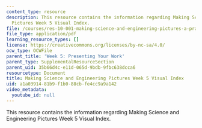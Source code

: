 ```yaml
---
content_type: resource
description: This resource contains the information regarding Making Science and Engineering
  Pictures Week 5 Visual Index.
file: /courses/res-10-001-making-science-and-engineering-pictures-a-practical-guide-to-presenting-your-work-spring-2016/a1a0391481b9f1b088cbfe4cc9a9a142_MITRES_10_001S16_VI_Wk5.pdf
file_type: application/pdf
learning_resource_types: []
license: https://creativecommons.org/licenses/by-nc-sa/4.0/
ocw_type: OCWFile
parent_title: 'Week 5: Presenting Your Work'
parent_type: SupplementalResourceSection
parent_uid: 35b66d4c-e11d-065d-9bdb-9fbc638dcca6
resourcetype: Document
title: Making Science and Engineering Pictures Week 5 Visual Index
uid: a1a03914-81b9-f1b0-88cb-fe4cc9a9a142
video_metadata:
  youtube_id: null
---
```

This resource contains the information regarding Making Science and Engineering Pictures Week 5 Visual Index.